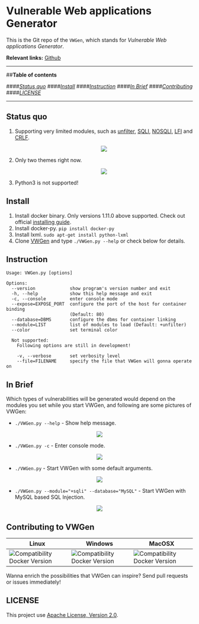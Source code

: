 # Vulnerable Web applications Generator

This is the Git repo of the `VWGen`, which stands for *Vulnerable Web applications Generator*.

**Relevant links:**
 [Github](https://github.com/qazbnm456/VWGen)

---------------------------------------

##**Table of contents**

####*[Status quo](#status)*
####*[Install](#install)*
####*[Instruction](#instruction)*
####*[In Brief](#brief)*
####*[Contributing](#contribute)*
####*[LICENSE](#license)*

---------------------------------------

<a name="status"></a>
## Status quo

1. Supporting very limited modules, such as [unfilter](https://www.owasp.org/index.php/Injection_Prevention_Cheat_Sheet), [SQLI](https://www.owasp.org/index.php/SQL_Injection), [NOSQLI](https://www.owasp.org/index.php/Testing_for_NoSQL_injection), [LFI](https://www.owasp.org/index.php/Testing_for_Local_File_Inclusion) and [CRLF](https://www.owasp.org/index.php/CRLF_Injection).
    <div align="center"><img src="http://i.imgur.com/FXDDWJk.png" /></div>

2. Only two themes right now.
    <div align="center"><img src="http://i.imgur.com/qRNyz0G.png" /></div>
3. Python3 is not supported!

<a name="install"></a>
## Install

1. Install docker binary. Only versions 1.11.0 above supported. Check out official [installing guide](https://docs.docker.com/linux/).
2. Install docker-py. `pip install docker-py`
3. Install lxml. `sudo apt-get install python-lxml`
4. Clone [VWGen](https://github.com/qazbnm456/VWGen) and type `./VWGen.py --help` or check below for details.

<a name="instruction"></a>
## Instruction

    Usage: VWGen.py [options]

    Options:
      --version             show program's version number and exit
      -h, --help            show this help message and exit
      -c, --console         enter console mode
      --expose=EXPOSE_PORT  configure the port of the host for container binding
                            (Default: 80)
      --database=DBMS       configure the dbms for container linking
      --module=LIST         list of modules to load (Default: +unfilter)
      --color               set terminal color

      Not supported:
        Following options are still in development!

        -v, --verbose       set verbosity level
        --file=FILENAME     specify the file that VWGen will gonna operate on

<a name="brief"></a>
## In Brief

Which types of vulnerabilities will be generated would depend on the modules you set while you start VWGen, and following are some pictures of VWGen:

- `./VWGen.py --help` - Show help message.
<div align="center"><img src="http://i.imgur.com/aTowy7Z.png" /></div>

- `./VWGen.py -c` - Enter console mode.
<div align="center"><img src="http://i.imgur.com/lmGJm9L.png" /></div>

- `./VWGen.py` - Start VWGen with some default arguments.
<div align="center"><img src="http://i.imgur.com/Nb8hdqf.png" /></div>

- `./VWGen.py --module="+sqli" --database="MySQL"` - Start VWGen with MySQL based SQL Injection.
<div align="center"><img src="http://i.imgur.com/uReoiLh.png" /></div>

<a name="contribute"></a>
## Contributing to VWGen

| Linux | Windows | MacOSX |
|------------------|---------|---------|
| ![Compatibility Docker Version](https://img.shields.io/badge/docker%20version-1.11.1-blue.svg) | ![Compatibility Docker Version](https://img.shields.io/badge/docker%20version-1.11.1-blue.svg) | ![Compatibility Docker Version](https://img.shields.io/badge/docker%20version-1.11.1-blue.svg) |

Wanna enrich the possibilities that VWGen can inspire? Send pull requests or issues immediately!

<a name="license"></a>
## LICENSE

This project use [Apache License, Version 2.0](https://github.com/qazbnm456/VWGen/blob/master/LICENSE).
